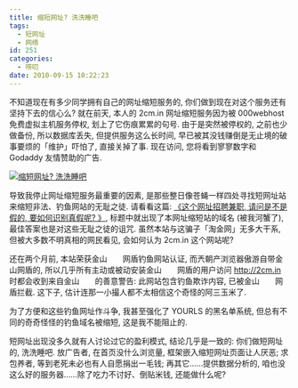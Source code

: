 ```yaml
---
title: 缩短网址? 洗洗睡吧
tags:
  - 短网址
  - 网络
id: 251
categories:
  - 唠叨
date: 2010-09-15 10:22:23
---
```


不知道现在有多少同学拥有自己的网址缩短服务的, 你们做到现在对这个服务还有坚持下去的信心么? 就在前天, 本人的 2cm.in 网址缩短服务因为被 000webhost 免费虚拟主机服务停权, 划上了它伤痕累累的句号. 由于是突然被停权的, 之前也少做备份, 所以数据库丢失, 但提供服务这么长时间, 早已被其没钱赚倒是无止境的破事要烦的「维护」吓怕了, 直接关掉了事. 现在访问, 您将看到寥寥数字和 Godaddy 友情赞助的广告.

[![缩短网址? 洗洗睡吧](http://img.beamnote.com/2010/short-urls-future.png)](http://img.beamnote.com/2010/short-urls-future.png)<!-- more -->

导致我停止网址缩短服务最重要的因素, 是那些整日像苍蝇一样四处寻找短网址站来缩短非法、钓鱼网站的无耻之徒. 请看看这篇: [《这个网址招聘兼职, 请问是不是假的, 要如何识别真假呢? 》](http://zhidao.baidu.com/question/177070668.html), 标题中就出现了本网址缩短站的域名 (被我河蟹了), 最佳答案也是对这些无耻之徒的诅咒. 虽然本站与这骗子「淘金网」无多大干系, 但被大多数不明真相的网民看见, 会如何认为 2cm.in 这个网站呢?

还在两个月前, 本站荣获金山<span style="color: #ffffff;">娱乐</span>网盾钓鱼网站认证, 而兲朝产浏览器傲游自带金山网盾的, 所以几乎所有主动或被动安装金山<span style="color: #ffffff;">娱乐</span>网盾的用户访问 http://2cm.in 时都会收到来自金山<span style="color: #ffffff;">娱乐</span>的善意警告: 此网站包含钓鱼欺诈内容, 已被金山<span style="color: #ffffff;">娱乐</span>网盾拦截. 这下子, 估计连那一小撮人都不太相信这个奇怪的阿三玉米了.

为了方便和这些钓鱼网址作斗争, 我甚至强化了 YOURLS 的黑名单系统, 但总有不同的奇奇怪怪的钓鱼域名被缩短, 这是我不能阻止的.

短网址出现没多久就有人讨论过它的盈利模式, 结论几乎是一致的: 你们做短网址的, 洗洗睡吧. 放广告者, 在首页没什么浏览量, 框架嵌入缩短网址页面让人厌恶; 求包养者, 等到老死未必也有人自愿捐出一毛钱; 再其它……提供数据分析的, 咱也没这么好的服务器……除了吃力不讨好、倒贴米钱, 还能做什么呢?

